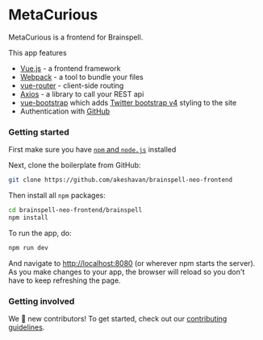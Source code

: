 # MetaCurious

MetaCurious is a frontend for Brainspell.

This app features

* [Vue.js]() - a frontend framework
* [Webpack]() - a tool to bundle your files
* [vue-router]() - client-side routing
* [Axios]() - a library to call your REST api
* [vue-bootstrap]() which adds [Twitter bootstrap v4]() styling to the site
* Authentication with [GitHub]()

### Getting started

First make sure you have [`npm` and `node.js`](https://nodejs.org/en/download/) installed

Next, clone the boilerplate from GitHub:

```bash
git clone https://github.com/akeshavan/brainspell-neo-frontend
```

Then install all `npm` packages:

```bash
cd brainspell-neo-frontend/brainspell
npm install
```

To run the app, do:

```bash
npm run dev
```

And navigate to [http://localhost:8080](http://localhost:8080) (or wherever npm starts the server). As you make changes to your app, the browser will reload so you don't have to keep refreshing the page.


### Getting involved

We :yellow_heart: new contributors! To get started, check out our [contributing guidelines](https://github.com/akeshavan/brainspell-neo-frontend/blob/master/CONTRIBUTING.md).
